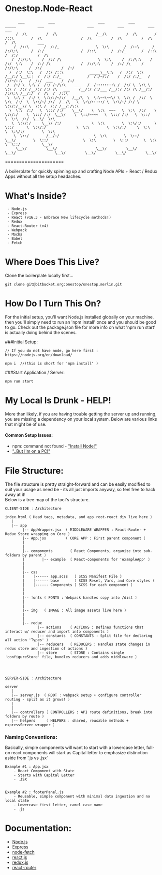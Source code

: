 # Onestop.Node-React


```
      ___           ___                    ___           ___          _____          ___                    ___           ___           ___           ___                 
     /  /\         /  /\                  /__/\         /  /\        /  /::\        /  /\                  /  /\         /  /\         /  /\         /  /\          ___   
    /  /::\       /  /:/_                 \  \:\       /  /::\      /  /:/\:\      /  /:/_                /  /::\       /  /:/_       /  /::\       /  /:/         /  /\  
   /  /:/\:\     /  /:/ /\                 \  \:\     /  /:/\:\    /  /:/  \:\    /  /:/ /\              /  /:/\:\     /  /:/ /\     /  /:/\:\     /  /:/         /  /:/  
  /  /:/  \:\   /  /:/ /::\            _____\__\:\   /  /:/  \:\  /__/:/ \__\:|  /  /:/ /:/_            /  /:/~/:/    /  /:/ /:/_   /  /:/~/::\   /  /:/  ___    /  /:/   
 /__/:/ \__\:\ /__/:/ /:/\:\    ___   /__/::::::::\ /__/:/ \__\:\ \  \:\ /  /:/ /__/:/ /:/ /\   ___    /__/:/ /:/___ /__/:/ /:/ /\ /__/:/ /:/\:\ /__/:/  /  /\  /  /::\   
 \  \:\ /  /:/ \  \:\/:/~/:/   /__/\  \  \:\~~\~~\/ \  \:\ /  /:/  \  \:\  /:/  \  \:\/:/ /:/  /__/\   \  \:\/:::::/ \  \:\/:/ /:/ \  \:\/:/__\/ \  \:\ /  /:/ /__/:/\:\  
  \  \:\  /:/   \  \::/ /:/    \__\/    \  \:\  ~~~   \  \:\  /:/    \  \:\/:/    \  \::/ /:/  \__\/    \  \::/~~~~   \  \::/ /:/   \  \::/       \  \:\  /:/  \__\/  \:\ 
   \  \:\/:/     \__\/ /:/              \  \:\        \  \:\/:/      \  \::/      \  \:\/:/              \  \:\        \  \:\/:/     \  \:\        \  \:\/:/        \  \:\
    \  \::/        /__/:/                \  \:\        \  \::/        \__\/        \  \::/                \  \:\        \  \::/       \  \:\        \  \::/          \__\/
     \__\/         \__\/                  \__\/         \__\/                       \__\/                  \__\/         \__\/         \__\/         \__\/                
```
=====================

A boilerplate for quickly spinning up and crafting Node APIs + React / Redux Apps without all the setup headaches.


# What's Inside?
```
 - Node.js
 - Express
 - React (v16.3 - Embrace New lifecycle methods!)
 - Redux
 - React-Router (v4)
 - Webpack
 - Mocha
 - Babel
 - Fetch
```


# Where Does This Live?

Clone the boilerplate locally first...

```
git clone git@bitbucket.org:onestop/onestop.merlin.git
```



# How Do I Turn This On?

For the initial setup, you'll want Node.js installed globally on your machine, then you'll simply need to run an 'npm install' once and you should be good to go. Check out the package.json file for more info on what 'npm run start' is actually doing behind the scenes.

###Initial Setup: 
```
// If you do not have node, go here first : https://nodejs.org/en/download/

npm i  //(this is short for 'npm install' )
```

###Start Application / Server:
```
npm run start
```



# My Local Is Drunk - HELP!

More than likely, if you are having trouble getting the server up and running, you are missing a dependency on your local system. Below are various links that might be of use. 

#### Common Setup Issues:
 - npm: command not found - ["Install Node!"](https://nodejs.org/en/download/)
 - ["..But I'm on a PC!"](https://www.apple.com/macbook-pro)



# File Structure:

The file structure is pretty straight-forward and can be easily modified to suit your usage as need be - its all just imports anyway, so feel free to hack away at it!  
Below is a tree map of the tool's structure.

```
CLIENT-SIDE : Architecture

index.html ( Head tags, metadata, and app root-react div live here )
   |
   |-- app
        |-- AppWrapper.jsx  ( MIDDLEWARE WRAPPER : React-Router + Redux Store wrapping on Core )
        |-- App.jsx         ( CORE APP : First parent component )
        |
        |
        |-- components        ( React Components, organize into sub-folders by parent )
        |        |-- example  ( React-components for 'exampleApp' )
        |
        |
        |-- css
        |    |------ app.scss   ( SCSS Manifest File )
        |    |------ base       ( SCSS Reset, Vars, and Core styles )
        |    |------ Components ( SCSS for each component )
        |
        |
        |-- fonts ( FONTS : Webpack handles copy into /dist )
        |
        |
        |-- img   ( IMAGE : All image assets live here )
        |
        |
        |-- redux 
               |-- actions    ( ACTIONS : Defines functions that interact w/ reducer and import into components )
               |-- constants  ( CONSTANTS : Split file for declaring all action 'Types' )
               |-- reducers   ( REDUCERS : Handles state changes in redux store and ingestion of actions )
               |-- store      ( STORE : Contains single 'configureStore' file, bundles reducers and adds middleware )




SERVER-SIDE : Architecture

server
   |
   |-- server.js  ( ROOT : webpack setup + configure controller routing - split as it grows! )
   |
   |
   |-- controllers ( CONTROLLERS : API route definitions, break into folders by route )
   |-- helpers     ( HELPERS : shared, reusable methods + expressServer wrapper ) 
```


### Naming Conventions:
Basically, simple components will want to start with a lowercase letter, full-on react components will start as Capital letter to emphasize distinction aside from '.js vs .jsx'
```
Example #1 : App.jsx
	- React Component with State
	- Starts with Capital Letter
	- .JSX


Example #2 : footerPanel.js
	- Reusable, simple component with minimal data ingestion and no local state
	- Lowercase first letter, camel case name
	- .js
```


# Documentation:
* [Node.js](https://nodejs.org/en)
* [Express](https://www.npmjs.com/package/readline-sync)
* [node-fetch](https://www.npmjs.com/package/node-fetch)
* [react.js](https://reactjs.org)
* [redux.js](https://redux.js.org)
* [react-router](https://github.com/ReactTraining/react-router)


